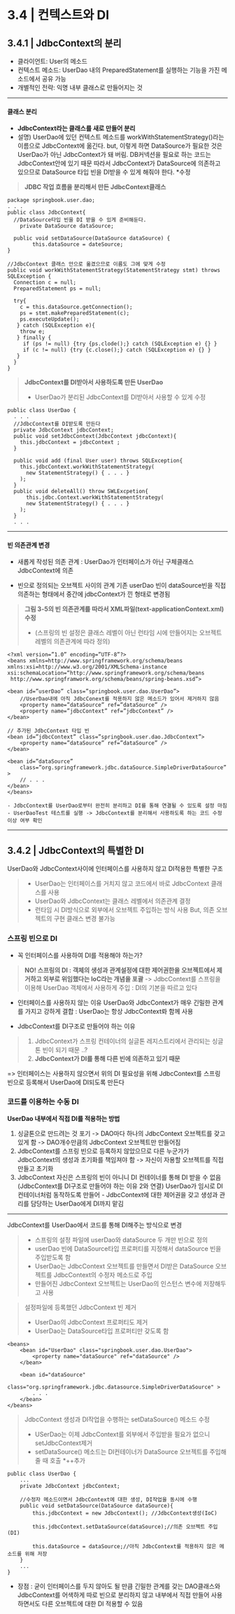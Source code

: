 # 3.4 | 컨텍스트와 DI
## 3.4.1 | JdbcContext의 분리
* 클라이언트: User의 메소드
* 컨텍스트 메소드: UserDao 내의 PreparedStatement를 실행하는 기능을 가진 메소드에서 공유 가능
* 개별적인 전략: 익명 내부 클래스로 만들어지는 것

* * *
#### 클래스 분리
* **JdbcContext라는 클래스를 새로 만들어 분리**
* 설명) UserDao에 있던 컨텍스트 메소드를 workWithStatementStrategy()라는 이름으로 JdbcContext에 옮긴다. but, 이렇게 하면 DataSource가 필요한 것은 UserDao가 아닌 JdbcContext가 돼 버림. DB커넥션을 필요로 하는 코드는 JdbcContext안에 있기 때문
따라서 JdbcContext가 DataSource에 의존하고 있으므로 DataSource 타입 빈을 DI받을 수 있게 해줘야 한다.
*수정

> **JDBC 작업 흐름을 분리해서 만든 JdbcContext클래스**
```
package springbook.user.dao;
. . .
public class JdbcContext{
  //DataSource타입 빈을 DI 받을 수 있게 준비해둔다.
	private DataSource dataSource; 
	
  public void setDataSource(DataSource dataSource) {
		this.dataSource = dateSource;
}

//JdbcContext 클래스 안으로 옮겼으므로 이름도 그에 맞게 수정
public void workWithStatementStrategy(StatementStrategy stmt) throws SQLException {
  Connection c = null;
  PreparedStatement ps = null;
  
  try{
    c = this.dataSource.getConnection();
    ps = stmt.makePreparedStatement(c);
    ps.executeUpdate();
   } catch (SQLException e){
    throw e;
   } finally {
     if (ps != null) {try {ps.clode();} catch (SQLException e) {} }
     if (c != null) {try {c.close();} catch (SQLException e) {} }
   }
  }
}
```
> **JdbcContext를 DI받아서 사용하도록 만든 UserDao**
> * UserDao가 분리된 JdbcContext를 DI받아서 사용할 수 있게 수정
```
public class UserDao {
  . . .
  //JdbcContext를 DI받도록 만든다
  private JdbcContext jdbcContext;
  public void setJdbcContext(JdbcContext jdbcContext){
    this.jdbcContext = jdbcContext ;
  }
	
  public void add (final User user) throws SQLException{
    this.jdbcContext.workWithStatementStrategy(
      new StatementStrategy() { . . . }
    );
  }
  public void deleteAll() throw SWLExcpetion{
	  this.jdbc.Context.workWithStatementStrategy(
      new StatementStrategy() { . . . }
    );
  }
  . . .
```

* * *
#### 빈 의존관계 변경
* 새롭게 작성된 의존 관계 : UserDao가 인터페이스가 아닌 구체클래스 JdbcContext에 의존 

* 빈으로 정의되는 오브젝트 사이의 관계 
기존 userDao 빈이 dataSource빈을 직접 의존하는 형태에서 중간에 jdbcContext가 낀 형태로 변경됨

> **그림 3-5의 빈 의존관계를 따라서 XML파일(text-applicationContext.xml) 수정**
> * (스프링의 빈 설정은 클래스 레벨이 아닌 런타임 시에 만들어지는 오브젝트 레벨의 의존관계에 따라 정의)
```
<?xml version=”1.0” encoding=”UTF-8”?>
<beans xmlns=http://www.springframework.org/schema/beans
xmlns:xsi=http://www.w3.org/2001/XMLSchema-instance
xsi:schemaLocation=“http://www.springframework.org/schema/beans
 http://www.springframwork.org/schema/beans/spring-beans.xsd”>

<bean id=”userDao” class=”springbook.user.dao.UserDao”>
	//UserDao내에 아직 JdbcConext를 적용하지 않은 메소드가 있어서 제거하지 않음
	<property name=”dataSource” ref=”dataSource” />
	<property name=”jdbcContext” ref=”jdbcContext” />
</bean>

// 추가된 JdbcContext 타입 빈
<bean id=”jdbcContext” class=”springbook.user.dao.JdbcContext”>
	<property name=”dataSource” ref=”dataSource” />
</bean>

<bean id=”dataSource”
	class=”org.springframework.jdbc.dataSource.SimpleDriverDataSource” >
	// . . .
</bean>
</beans>
```
 	- JdbcContext를 UserDao로부터 완전히 분리하고 DI를 통해 연결될 수 있도록 설정 마침
 	- UserDaoTest 테스트를 실행 -> JdbcContext를 분리해서 사용하도록 하는 코드 수정 이상 여부 확인

* * *

## 3.4.2 | JdbcContext의 특별한 DI
UserDao와 JdbcContext사이에 인터페이스를 사용하지 않고 DI적용한 특별한 구조
> * UserDao는 인터페이스를 거치지 않고 코드에서 바로 JdbcContext 클래스를 사용
> * UserDao와 JdbcContext는 클래스 레벨에서 의존관계 결정
> * 런타임 시 DI방식으로 외부에서 오브젝트 주입하는 방식 사용 But, 의존 오브젝트의 구현 클래스 변경 불가능

### 스프링 빈으로 DI
* 꼭 인터페이스를 사용하여 DI를 적용해야 하는가?
> **NO! 스프링의 DI : 객체의 생성과 관계설정에 대한 제어권한을 오브젝트에서 제거하고 외부로 위임했다는 IoC라는 개념을 포괄**
> -> JdbcContext를 스프링을 이용해 UserDao 객체에서 사용하게 주입 : DI의 기본을 따르고 있다

* 인터페이스를 사용하지 않는 이유
UserDao와 JdbcContext가 매우 긴밀한 관계를 가지고 강하게 결합 : UserDao는 항상 JdbcContext롸 함께 사용

* JdbcContext를 DI구조로 만들어야 하는 이유
> 1. JdbcContext가 스프링 컨테이너의 실글톤 레지스트리에서 관리되는 싱글톤 빈이 되기 때문 ..?
> 2. **JdbcContext가 DI를 통해 다른 빈에 의존하고 있기 때문**

=> 인터페이스는 사용하지 않으면서 위의 DI 필요성을 위해 JdbcContext를 스프링 빈으로 등록해서 UserDao에 DI되도록 만든다


### 코드를 이용하는 수동 DI
**UserDao 내부에서 직접 DI를 적용하는 방법**
1. 싱글톤으로 만드려는 것 포기 -> DAO마다 하나의 JdbcContext 오브젝트를 갖고 있게 함 -> DAO개수만큼의 JdbcContext 오브젝트만 만들어짐
2. JdbcContext를 스프링 빈으로 등록하지 않았으므로 다른 누군가가 JdbcContext의 생성과 초기화를 책임져야 함
-> 자신이 자용할 오브젝트를 직접 만들고 초기화
3. JdbcContext 자신은 스프링의 빈이 아니니 DI 컨테이너를 통해 DI 받을 수 없음 (JdbcContext를 DI구조로 만들어야 하는 이유 2와 연결)
UserDao가 임시로 DI 컨테이너처럼 동작하도록 만들어 - JdbcContext에 대한 제어권을 갖고 생성과 관리를 담당하는 UserDao에게 DI까지 맡김
* * *

JdbcContext를 UserDao에서 코드를 통해 DI해주는 방식으로 변경
>	- 스프링의 설정 파일에 userDao와 dataSource 두 개만 빈으로 정의
>	- userDao 빈에 DataSource타입 프로퍼티를 지정해서 dataSource 빈을 주입받도록 함
>	- UserDao는 JdbcContext 오브젝트를 만들면서 DI받은 DataSource 오브젝트를 JdbcContext의 수정자 메소드로 주입
>	- 만들어진 JdbcContext 오브젝트는 UserDao의 인스턴스 변수에 저장해두고 사용

> 설정파일에 등록했던 JdbcContext 빈 제거
> * UserDao의 JdbcContext 프로퍼티도 제거
> * UserDao는 DataSource타입 프로퍼티만 갖도록 함
```
<beans>
	<bean id="UserDao" class="springbook.user.dao.UserDao">
		<property name="dataSource" ref="dataSource" />
	</bean>
	
	<bean id="dataSource"
		class="org.springframework.jdbc.datasource.SimpleDriverDataSource" >
		. . .
	</bean>
</beans>
```

> JdbcContext 생성과 DI작업을 수행하는 setDataSource() 메소드 수정
> * USerDao는 이제 JdbcContext를 외부에서 주입받을 필요가 없으니 setJdbcContext제거
> * setDataSource() 메소드는 DI컨테이너가 DataSource 오브젝트를 주입해줄 때 호출 *++추가
```
public class UserDao {
	...
	private JdbcContext jdbcContext;
	
	//수정자 메소드이면서 JdbcContext에 대한 생성, DI작업을 동시에 수행
	public void setDataSource(DataSource dataSource){
		this.jdbcContext = new JdbcContext(); //JdbcContext생성(IoC)
		
		this.jdbcContext.setDataSource(dataSource);//의존 오브젝트 주입(DI)
		
		this.dataSource = dataSource;//아직 JdbcContext를 적용하지 않은 메소드를 위해 저장
	}
	...
}
```
* 장점 : 굳이 인터페이스를 두지 않아도 될 만큼 긴밀한 관계를 갖는 DAO클래스와 JdbcContext를 어색하게 따로 빈으로 분리하지 않고 내부에서 직접 만들어 사용하면서도 다른 오브젝트에 대한 DI 적용할 수 있음


